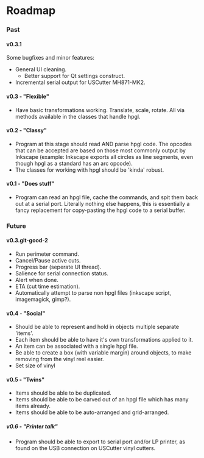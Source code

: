 # Roadmap
<!-- Where we're going, we don't need 5-eyes. -->

### Past

#### v0.3.1

Some bugfixes and minor features:

* General UI cleaning.
	* Better support for Qt settings construct.
* Incremental serial output for USCutter MH871-MK2.

#### v0.3 - "Flexible"

* Have basic transformations working. Translate, scale, rotate. All via methods available in the classes that handle hpgl.

#### v0.2 - "Classy"

* Program at this stage should read AND parse hpgl code. The opcodes that can be accepted are based on those most commonly output by Inkscape (example: Inkscape exports all circles as line segments, even though hpgl as a standard has an arc opcode).
* The classes for working with hpgl should be 'kinda' robust.

#### v0.1 - "Does stuff"

* Program can read an hpgl file, cache the commands, and spit them back out at a serial port. Literally nothing else happens, this is essentially a fancy replacement for copy-pasting the hpgl code to a serial buffer.

### Future

#### v0.3.git-good-2

* Run perimeter command.
* Cancel/Pause active cuts.
* Progress bar (seperate UI thread).
* Salience for serial connection status.
* Alert when done.
* ETA (cut time estimation).
* Automatically attempt to parse non hpgl files (inkscape script, imagemagick, gimp?).

#### v0.4 - "Social"

* Should be able to represent and hold in objects multiple separate 'items'.
* Each item should be able to have it's own transformations applied to it.
* An item can be associated with a single hpgl file.
* Be able to create a box (with variable margin) around objects, to make removing from the vinyl reel easier.
* Set size of vinyl

#### v0.5 - "Twins"

* Items should be able to be duplicated.
* Items should be able to be carved out of an hpgl file which has many items already.
* Items should be able to be auto-arranged and grid-arranged.

##### v0.6 - "Printer talk"

* Program should be able to export to serial port and/or LP printer, as found on the USB connection on USCutter vinyl cutters.



<br><br><br><br>



